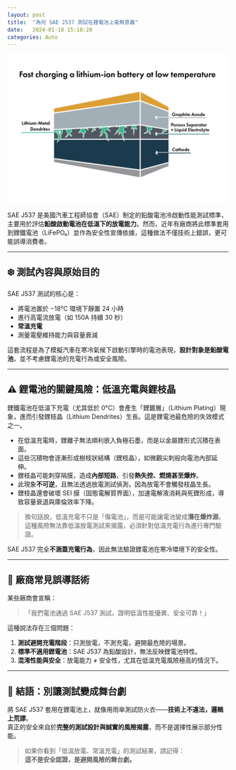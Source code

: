 ```yaml
---
layout: post
title:  "為何 SAE J537 測試在鋰電池上毫無意義"
date:   2024-01-18 15:18:20
categories: Auto
---
```


![低溫充電造成鋰晶枝](/images/mobile01-fb339849047573cf9bacfddeae115063.png)

SAE J537 是美國汽車工程師協會（SAE）制定的鉛酸電池冷啟動性能測試標準，主要用於評估**鉛酸啟動電池在低溫下的放電能力**。然而，近年有廠商將此標準套用到鋰鐵電池（LiFePO₄）並作為安全性宣傳依據，這種做法不僅技術上錯誤，更可能誤導消費者。

---

## ❄️ 測試內容與原始目的

SAE J537 測試的核心是：

- 將電池置於 −18°C 環境下靜置 24 小時
- 進行高電流放電（如 150A 持續 30 秒）
- **常溫充電**
- 測量電壓維持能力與容量衰減

這套流程是為了模擬汽車在寒冷氣候下啟動引擎時的電池表現，**設計對象是鉛酸電池**，並不考慮鋰電池的充電行為或安全風險。

---
## ⚠️ 鋰電池的關鍵風險：低溫充電與鋰枝晶

鋰鐵電池在低溫下充電（尤其低於 0°C）會產生「鋰鍍層」（Lithium Plating）現象，進而引發鋰枝晶（Lithium Dendrites）生長。這是鋰電池最危險的失效模式之一。

- 在低溫充電時，鋰離子無法順利嵌入負極石墨，而是以金屬鋰形式沉積在表面。
- 這些沉積物會逐漸形成樹枝狀結構（鋰枝晶），如微觀尖刺般向電池內部延伸。
- 鋰枝晶可能刺穿隔膜，造成**內部短路**，引發**熱失控、燃燒甚至爆炸**。
- 此現象**不可逆**，且無法透過放電測試偵測，因為放電不會觸發枝晶生長。
- 鋰枝晶還會破壞 SEI 膜（固態電解質界面），加速電解液消耗與死鋰形成，導致容量衰退與庫倫效率下降。

> 換句話說，低溫充電不只是「傷電池」，而是可能讓電池變成**潛在爆炸源**。這種風險無法靠低溫放電測試來揭露，必須針對低溫充電行為進行專門驗證。

SAE J537 完全**不涵蓋充電行為**，因此無法驗證鋰電池在寒冷環境下的安全性。

---

## 🧪 廠商常見誤導話術

某些廠商會宣稱：

>「我們電池通過 SAE J537 測試，證明低溫性能優異、安全可靠！」

這種說法存在三個問題：

1. **測試避開充電階段**：只測放電，不測充電，避開最危險的場景。
2. **標準不適用鋰電池**：SAE J537 為鉛酸設計，無法反映鋰電池特性。
3. **混淆性能與安全**：放電能力 ≠ 安全性，尤其在低溫充電風險極高的情況下。

---

## 🧠 結語：別讓測試變成舞台劇

將 SAE J537 套用在鋰電池上，就像用雨傘測試防火衣——**技術上不違法，邏輯上荒謬**。  
真正的安全來自於**完整的測試設計與誠實的風險揭露**，而不是選擇性展示部分性能。

> 如果你看到「低溫放電、常溫充電」的測試結果，請記得：  
> **這不是安全認證，是避開風險的舞台劇。**

